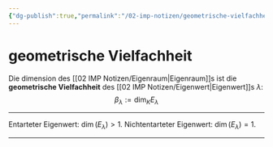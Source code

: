 ```yaml
---
{"dg-publish":true,"permalink":"/02-imp-notizen/geometrische-vielfachheit/"}
---
```



# geometrische Vielfachheit

Die dimension des [[02 IMP Notizen/Eigenraum|Eigenraum]]s ist die **geometrische Vielfachheit** des [[02 IMP Notizen/Eigenwert|Eigenwert]]s $\lambda$: $$\beta_\lambda:=\dim_K E_\lambda$$

___
Entarteter Eigenwert: $\dim(E_\lambda)>1$. 
Nichtentarteter Eigenwert: $\dim(E_\lambda)=1$.
___
